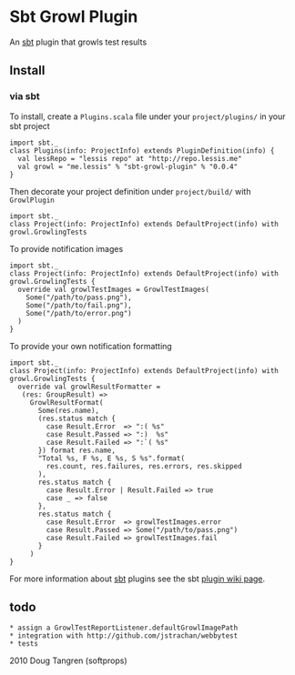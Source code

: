 # Sbt Growl Plugin

An [sbt](http://code.google.com/p/simple-build-tool/) plugin that growls test results

## Install
   
### via sbt
 
To install, create a `Plugins.scala` file under your `project/plugins/` in your sbt project 

    import sbt._
    class Plugins(info: ProjectInfo) extends PluginDefinition(info) {
      val lessRepo = "lessis repo" at "http://repo.lessis.me"
      val growl = "me.lessis" % "sbt-growl-plugin" % "0.0.4"
    }

Then decorate your project definition under `project/build/` with `GrowlPlugin`

    import sbt._
    class Project(info: ProjectInfo) extends DefaultProject(info) with growl.GrowlingTests 

To provide notification images

    import sbt._
    class Project(info: ProjectInfo) extends DefaultProject(info) with growl.GrowlingTests {
      override val growlTestImages = GrowlTestImages(
        Some("/path/to/pass.png"), 
        Some("/path/to/fail.png"), 
        Some("/path/to/error.png")
      )
    }
  
To provide your own notification formatting
    
    import sbt._
    class Project(info: ProjectInfo) extends DefaultProject(info) with growl.GrowlingTests {
      override val growlResultFormatter = 
       (res: GroupResult) =>
         GrowlResultFormat(
           Some(res.name),
           (res.status match {
             case Result.Error  => ":( %s"
             case Result.Passed => ":)  %s"
             case Result.Failed => ":`( %s"
           }) format res.name, 
           "Total %s, F %s, E %s, S %s".format(
             res.count, res.failures, res.errors, res.skipped
           ),  
           res.status match {
             case Result.Error | Result.Failed => true
             case _ => false
           },
           res.status match {
             case Result.Error  => growlTestImages.error
             case Result.Passed => Some("/path/to/pass.png")
             case Result.Failed => growlTestImages.fail
           }
         )
    }

For more information about [sbt](http://code.google.com/p/simple-build-tool/) plugins see the sbt [plugin wiki page](http://code.google.com/p/simple-build-tool/wiki/SbtPlugins).


## todo

    * assign a GrowlTestReportListener.defaultGrowlImagePath
    * integration with http://github.com/jstrachan/webbytest
    * tests 

2010 Doug Tangren (softprops)